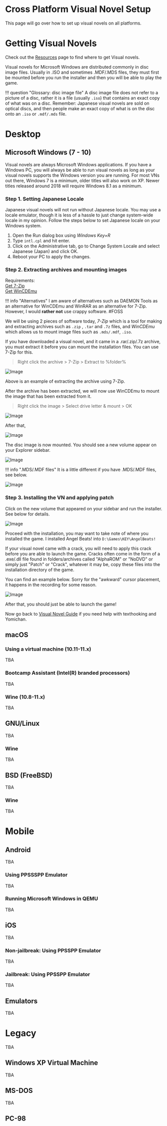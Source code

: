 # Cross Platform Visual Novel Setup 

This page will go over how to set up visual novels on all platforms.  

# Getting Visual Novels

Check out the [Resources](/resources/#the-following-may-be-nsfw) page to find where to get Visual novels.

Visual novels for Microsoft Windows are distributed commonly in disc image files. Usually in .ISO and sometimes .MDF/.MDS files, they must first be mounted before you run the installer and then you will be able to play the game.  

!!! question "Glossary: disc image file"
	A disc image file does not refer to a picture of a disc, rather it is a file (usually `.iso`) that contains an exact copy of what was on a disc. Remember: Japanese visual novels are sold on optical discs, and then people make an exact copy of what is on the disc onto an `.iso` or `.mdf/.mds` file.

# Desktop 

## Microsoft Windows (7 - 10)

Visual novels are always Microsoft Windows applications. If you have a Windows PC, you will always be able to run visual novels as long as your visual novels supports the Windows version you are running. For most VNs out there, Windows 7 is a minimum, older titles will also work on XP. Newer titles released around 2018 will require Windows 8.1 as a minimum.  

### Step 1. Setting Japanese Locale

Japanese visual novels will not run without Japanese locale. You may use a locale emulator, though it is less of a hassle to just change system-wide locale in my opinion.
Follow the steps below to set Japanese locale on your Windows system.  

1. Open the Run dialog box using *Windows Key+R*
2. Type `intl.cpl` and hit enter.
3. Click on the Administrative tab, go to Change System Locale and select Japanese (Japan) and click OK.
4. Reboot your PC to apply the changes.

### Step 2. Extracting archives and mounting images

Requirements:  
[Get 7-Zip](https://www.7-zip.org/)  
[Get WinCDEmu](https://wincdemu.sysprogs.org/download/)  

!!! info "Alternatives"
	I am aware of alternatives such as DAEMON Tools as an alternative for WinCDEmu and WinRAR as an alternative for 7-Zip. However, I would **rather not** use crappy software. #FOSS

We will be using 2 pieces of software today, *7-Zip* which is a tool for making and extracting archives such as `.zip` , `.tar` and `.7z` files, and *WinCDEmu* which allows us to mount image files such as `.mds/.mdf`, `.iso`.  


	
If you have downloaded a visual novel, and it came in a .rar/.zip/.7z archive, you must extract it before you can mount the installation files. You can use 7-Zip for this. 

> Right click the archive > 7-Zip > Extract to %folder%

![Image](img/vnwin1.jpg)

Above is an example of extracting the archive using 7-Zip.  

After the archive has been extracted, we will now use WinCDEmu to mount the image that has been extracted from it.  

> Right click the image > Select drive letter & mount > OK

![Image](img/vnwin2.jpg)  

After that,

![Image](img/vnwin3.jpg)  

The disc image is now mounted. You should see a new volume appear on your Explorer sidebar.

![Image](img/vnwin4.jpg)  

!!! info ".MDS/.MDF files"
	It is a little different if you have .MDS/.MDF files, see below.  

![Image](img/vnwin5.jpg)

### Step 3. Installing the VN and applying patch

Click on the new volume that appeared on your sidebar and run the installer. See below for details.  

![Image](img/vnwin6.jpg)  

Proceed with the installation, you may want to take note of where you installed the game. I installed Angel Beats! into `D:\Games\KEY\AngelBeats!`

If your visual novel came with a crack, you will need to apply this crack before you are able to launch the game. Cracks often come in the form of a .exe/.dll file found in folders/archives called "AlphaROM" or  "NoDVD" or simply just "Patch" or "Crack", whatever it may be, copy these files into the installation directory of the game.  

You can find an example below. Sorry for the "awkward" cursor placement, it happens in the recording for some reason.  

![Image](img/vnwin7.gif)  

After that, you should just be able to launch the game! 

Now go back to [Visual Novel Guide](/vn) if you need help with texthooking and Yomichan. 

## macOS

### Using a virtual machine (10.11-11.x)

TBA 

### Bootcamp Assistant (Intel(R) branded processors)

TBA

### Wine (10.8-11.x)  


TBA

## GNU/Linux

TBA

### Wine

TBA

## BSD (FreeBSD)

TBA

### Wine

TBA

# Mobile

## Android

TBA

### Using PPSSSPP Emulator

TBA

### Running Microsoft Windows in QEMU

TBA

## iOS

TBA

### Non-jailbreak: Using PPSSPP Emulator

TBA

### Jailbreak: Using PPSSPP Emulator

TBA

## Emulators

TBA

# Legacy

TBA

## Windows XP Virtual Machine

TBA

## MS-DOS

TBA

## PC-98













